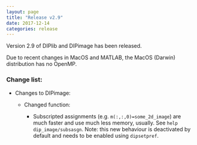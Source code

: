 ```yaml
---
layout: page
title: "Release v2.9"
date: 2017-12-14
categories: release
---
```


Version 2.9 of DIPlib and DIPimage has been released.

Due to recent changes in MacOS and MATLAB, the MacOS (Darwin) distribution has no OpenMP.

<h3>Change list:</h3>

- Changes to DIPimage:

    - Changed function:

        - Subscripted assignments (e.g. `m(:,:,0)=some_2d_image`) are much faster and use much less memory, usually.
          See `help dip_image/subsasgn`.
          Note: this new behaviour is deactivated by default and needs to be enabled using `dipsetpref`.
